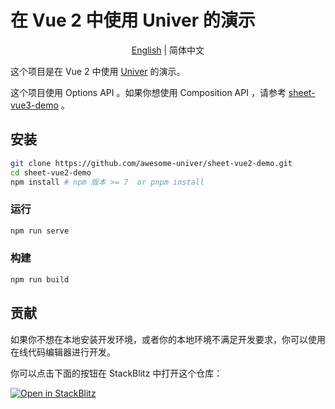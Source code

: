 # 在 Vue 2 中使用 Univer 的演示

<p align="center">
    <a href="./README.md">English</a>
    |
    简体中文
</p>

这个项目是在 Vue 2 中使用 [Univer](https://github.com/dream-num/univer) 的演示。

这个项目使用 Options API 。如果你想使用 Composition API ，请参考 [sheet-vue3-demo](https://github.com/awesome-univer/sheet-vue3-demo) 。

## 安装

```bash
git clone https://github.com/awesome-univer/sheet-vue2-demo.git
cd sheet-vue2-demo
npm install # npm 版本 >= 7  or pnpm install
```

### 运行

```bash
npm run serve
```

### 构建

```bash
npm run build
```

## 贡献

如果你不想在本地安装开发环境，或者你的本地环境不满足开发要求，你可以使用在线代码编辑器进行开发。

你可以点击下面的按钮在 StackBlitz 中打开这个仓库：

[![Open in StackBlitz](https://developer.stackblitz.com/img/open_in_stackblitz.svg)](https://stackblitz.com/github/awesome-univer/sheet-vue2-demo)